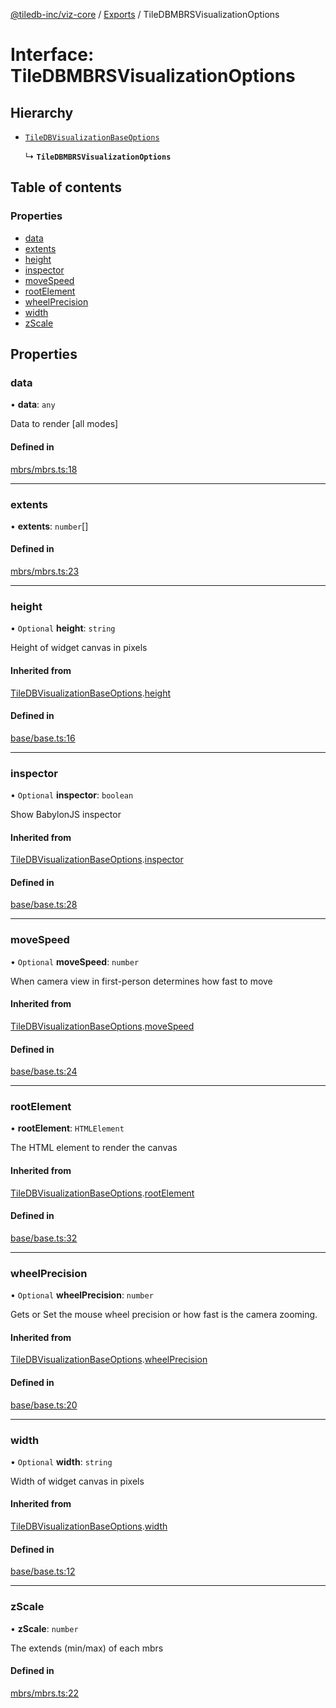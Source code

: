 [@tiledb-inc/viz-core](../README.md) / [Exports](../modules.md) / TileDBMBRSVisualizationOptions

# Interface: TileDBMBRSVisualizationOptions

## Hierarchy

- [`TileDBVisualizationBaseOptions`](TileDBVisualizationBaseOptions.md)

  ↳ **`TileDBMBRSVisualizationOptions`**

## Table of contents

### Properties

- [data](TileDBMBRSVisualizationOptions.md#data)
- [extents](TileDBMBRSVisualizationOptions.md#extents)
- [height](TileDBMBRSVisualizationOptions.md#height)
- [inspector](TileDBMBRSVisualizationOptions.md#inspector)
- [moveSpeed](TileDBMBRSVisualizationOptions.md#movespeed)
- [rootElement](TileDBMBRSVisualizationOptions.md#rootelement)
- [wheelPrecision](TileDBMBRSVisualizationOptions.md#wheelprecision)
- [width](TileDBMBRSVisualizationOptions.md#width)
- [zScale](TileDBMBRSVisualizationOptions.md#zscale)

## Properties

### data

• **data**: `any`

Data to render [all modes]

#### Defined in

[mbrs/mbrs.ts:18](https://github.com/TileDB-Inc/TileDB-Viz/blob/f8363c2/packages/core/src/mbrs/mbrs.ts#L18)

___

### extents

• **extents**: `number`[]

#### Defined in

[mbrs/mbrs.ts:23](https://github.com/TileDB-Inc/TileDB-Viz/blob/f8363c2/packages/core/src/mbrs/mbrs.ts#L23)

___

### height

• `Optional` **height**: `string`

Height of widget canvas in pixels

#### Inherited from

[TileDBVisualizationBaseOptions](TileDBVisualizationBaseOptions.md).[height](TileDBVisualizationBaseOptions.md#height)

#### Defined in

[base/base.ts:16](https://github.com/TileDB-Inc/TileDB-Viz/blob/f8363c2/packages/core/src/base/base.ts#L16)

___

### inspector

• `Optional` **inspector**: `boolean`

Show BabylonJS inspector

#### Inherited from

[TileDBVisualizationBaseOptions](TileDBVisualizationBaseOptions.md).[inspector](TileDBVisualizationBaseOptions.md#inspector)

#### Defined in

[base/base.ts:28](https://github.com/TileDB-Inc/TileDB-Viz/blob/f8363c2/packages/core/src/base/base.ts#L28)

___

### moveSpeed

• `Optional` **moveSpeed**: `number`

When camera view in first-person determines how fast to move

#### Inherited from

[TileDBVisualizationBaseOptions](TileDBVisualizationBaseOptions.md).[moveSpeed](TileDBVisualizationBaseOptions.md#movespeed)

#### Defined in

[base/base.ts:24](https://github.com/TileDB-Inc/TileDB-Viz/blob/f8363c2/packages/core/src/base/base.ts#L24)

___

### rootElement

• **rootElement**: `HTMLElement`

The HTML element to render the canvas

#### Inherited from

[TileDBVisualizationBaseOptions](TileDBVisualizationBaseOptions.md).[rootElement](TileDBVisualizationBaseOptions.md#rootelement)

#### Defined in

[base/base.ts:32](https://github.com/TileDB-Inc/TileDB-Viz/blob/f8363c2/packages/core/src/base/base.ts#L32)

___

### wheelPrecision

• `Optional` **wheelPrecision**: `number`

Gets or Set the mouse wheel precision or how fast is the camera zooming.

#### Inherited from

[TileDBVisualizationBaseOptions](TileDBVisualizationBaseOptions.md).[wheelPrecision](TileDBVisualizationBaseOptions.md#wheelprecision)

#### Defined in

[base/base.ts:20](https://github.com/TileDB-Inc/TileDB-Viz/blob/f8363c2/packages/core/src/base/base.ts#L20)

___

### width

• `Optional` **width**: `string`

Width of widget canvas in pixels

#### Inherited from

[TileDBVisualizationBaseOptions](TileDBVisualizationBaseOptions.md).[width](TileDBVisualizationBaseOptions.md#width)

#### Defined in

[base/base.ts:12](https://github.com/TileDB-Inc/TileDB-Viz/blob/f8363c2/packages/core/src/base/base.ts#L12)

___

### zScale

• **zScale**: `number`

The extends (min/max) of each mbrs

#### Defined in

[mbrs/mbrs.ts:22](https://github.com/TileDB-Inc/TileDB-Viz/blob/f8363c2/packages/core/src/mbrs/mbrs.ts#L22)

